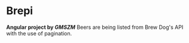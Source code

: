 # Brepi

**Angular project by _GMSZM_**
Beers are being listed from Brew Dog's API with the use of pagination.
